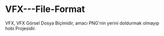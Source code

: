 # VFX---File-Format
VFX, VFX Görsel Dosya Biçimidir, amacı PNG'nin yerini doldurmak olmayıp hobi Projesidir.
